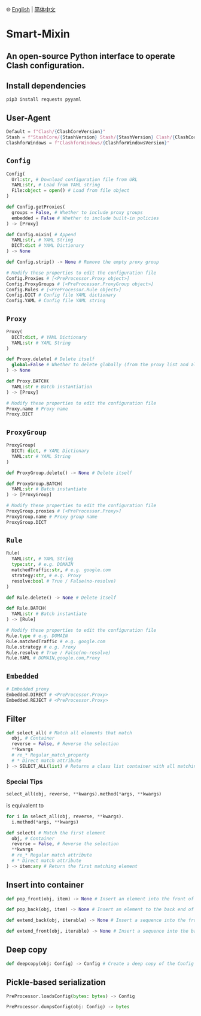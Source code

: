 🌐 [English](https://github.com/UFervor/Smart-Mixin/blob/main/README.md) | [简体中文](https://github.com/UFervor/Smart-Mixin/blob/main/README.sc.md)
# Smart-Mixin

## An open-source Python interface to operate Clash configuration.
## Install dependencies
`pip3 install requests pyyaml`
## User-Agent
```python
Default = f"Clash/{ClashCoreVersion}"
Stash = f"StashCore/{StashVersion} Stash/{StashVersion} Clash/{ClashCoreVersion}"
ClashforWindows = f"ClashforWindows/{ClashforWindowsVersion}"
```
## `Config`
```Python
Config(
  Url:str, # Download configuration file from URL
  YAML:str, # Load from YAML string
  File:object = open() # Load from file object
)
```
```Python
def Config.getProxies(
  groups = False, # Whether to include proxy groups
  embedded = False # Whether to include built-in policies
) -> [Proxy]
```
```Python
def Config.mixin( # Append
  YAML:str, # YAML String
  DICT:dict # YAML Dictionary
) -> None
```
```Python
def Config.strip() -> None # Remove the empty proxy group
```
```Python
# Modify these properties to edit the configuration file
Config.Proxies # [<PreProcessor.Proxy object>]
Config.ProxyGroups # [<PreProcessor.ProxyGroup object>]
Config.Rules # [<PreProcessor.Rule object>]
Config.DICT # Config file YAML dictionary
Config.YAML # Config file YAML string
```
## `Proxy`
```Python
Proxy(
  DICT:dict, # YAML Dictionary
  YAML:str # YAML String
)
```
```Python
def Proxy.delete( # Delete itself
  global=False # Whether to delete globally (from the proxy list and all proxy groups)
) -> None
```
```Python
def Proxy.BATCH(
  YAML:str # Batch instantiation
) -> [Proxy]
```
```Python
# Modify these properties to edit the configuration file
Proxy.name # Proxy name
Proxy.DICT
```
## `ProxyGroup`
```Python
ProxyGroup(
  DICT: dict, # YAML Dictionary
  YAML:str # YAML String
)
```
```Python
def ProxyGroup.delete() -> None # Delete itself
```
```Python
def ProxyGroup.BATCH(
  YAML:str # Batch instantiate
) -> [ProxyGroup]
```
```Python
# Modify these properties to edit the configuration file
ProxyGroup.proxies # [<PreProcessor.Proxy>]
ProxyGroup.name # Proxy group name
ProxyGroup.DICT
```
## `Rule`
```Python
Rule(
  YAML:str, # YAML String
  type:str, # e.g. DOMAIN
  matchedTraffic:str, # e.g. google.com
  strategy:str, # e.g. Proxy
  resolve:bool # True / False(no-resolve)
)
```
```Python
def Rule.delete() -> None # Delete itself
```
```Python
def Rule.BATCH(
  YAML:str # Batch instantiate
) -> [Rule]
```
```Python
# Modify these properties to edit the configuration file
Rule.type # e.g. DOMAIN
Rule.matchedTraffic # e.g. google.com
Rule.strategy # e.g. Proxy
Rule.resolve # True / False(no-resolve)
Rule.YAML # DOMAIN,google.com,Proxy
```
## `Embedded`
```Python
# Embedded proxy
Embedded.DIRECT # <PreProcessor.Proxy>
Embedded.REJECT # <PreProcessor.Proxy>
```
## Filter
```Python
def select_all( # Match all elements that match
  obj, # Container
  reverse = False, # Reverse the selection
  **kwargs 
  # re_* Regular_match_property
  # * Direct match attribute
) -> SELECT_ALL(list) # Returns a class list container with all matching elements
```

### Special Tips
```Python
select_all(obj, reverse, **kwargs).method(*args, **kwargs)
```
is equivalent to
```Python
for i in select_all(obj, reverse, **kwargs).
  i.method(*args, **kwargs)
```

```Python
def select( # Match the first element
  obj, # Container
  reverse = False, # Reverse the selection
  **kwargs 
  # re_* Regular match attribute
  # * Direct match attribute
) -> item:any # Return the first matching element
```
## Insert into container
```Python
def pop_front(obj, item) -> None # Insert an element into the front of the list
```
```Python
def pop_back(obj, item) -> None # Insert an element to the back end of the list
```
```Python
def extend_back(obj, iterable) -> None # Insert a sequence into the front of the list
```
```Python
def extend_front(obj, iterable) -> None # Insert a sequence into the back end of the list
```
## Deep copy
```Python
def deepcopy(obj: Config) -> Config # Create a deep copy of the Config instance
```
## Pickle-based serialization
```Python
PreProcessor.loadsConfig(bytes: bytes) -> Config
```
```Python
PreProcessor.dumpsConfig(obj: Config) -> bytes
```
